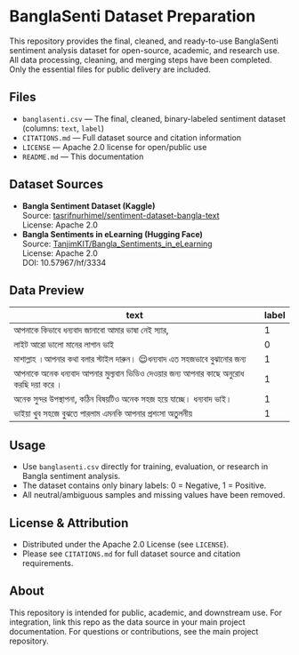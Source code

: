 # BanglaSenti Dataset Preparation

This repository provides the final, cleaned, and ready-to-use BanglaSenti sentiment analysis dataset for open-source, academic, and research use. All data processing, cleaning, and merging steps have been completed. Only the essential files for public delivery are included.

## Files
- `banglasenti.csv` — The final, cleaned, binary-labeled sentiment dataset (columns: `text`, `label`)
- `CITATIONS.md` — Full dataset source and citation information
- `LICENSE` — Apache 2.0 license for open/public use
- `README.md` — This documentation

## Dataset Sources
- **Bangla Sentiment Dataset (Kaggle)**  
  Source: [tasrifnurhimel/sentiment-dataset-bangla-text](https://www.kaggle.com/datasets/tasrifnurhimel/sentiment-dataset-bangla-text)  
  License: Apache 2.0
- **Bangla Sentiments in eLearning (Hugging Face)**  
  Source: [TanjimKIT/Bangla_Sentiments_in_eLearning](https://huggingface.co/datasets/TanjimKIT/Bangla_Sentiments_in_eLearning)  
  License: Apache 2.0  
  DOI: 10.57967/hf/3334

## Data Preview

| text | label |
|------|-------|
| আপনাকে কিভাবে ধন্যবাদ জানাবো আমার ভাষা নেই স্যার, | 1 |
| লাইট আরো ভালো মানের লাগান ভাই | 0 |
| মাশাল্লাহ ।আপনার কথা বলার স্টাইল দারুন। 😌ধন্যবাদ এত সহজভাবে বুঝানোর জন্য | 1 |
| আপনাকে অনেক ধন্যবাদ আপনার মুল্যবান ভিডিও দেওয়ার জন্য আপনার কাছে অনুরোধ করছি দয়া করে । | 1 |
| অনেক সুন্দর উপস্থাপনা, কঠিন বিষয়টিও অনেক সহজ হয়ে যাচ্ছে। ধন্যবাদ ভাই। | 1 |
| ভাইয়া খুব সহজে বুঝতে পারলাম এমনকি আপনার প্রশংসা অতুলনীয় | 1 |

## Usage
- Use `banglasenti.csv` directly for training, evaluation, or research in Bangla sentiment analysis.
- The dataset contains only binary labels: 0 = Negative, 1 = Positive.
- All neutral/ambiguous samples and missing values have been removed.

## License & Attribution
- Distributed under the Apache 2.0 License (see `LICENSE`).
- Please see `CITATIONS.md` for full dataset source and citation requirements.

## About
This repository is intended for public, academic, and downstream use. For integration, link this repo as the data source in your main project documentation. For questions or contributions, see the main project repository.

